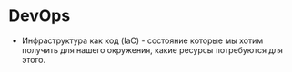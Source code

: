 # DevOps

- Инфраструктура как код (IaC) - состояние которые мы хотим получить для нашего окружения, какие ресурсы потребуются для этого.